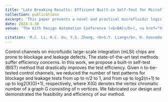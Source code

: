 ```yaml
---
title: "Late Breaking Results: Efficient Built-in Self-Test for Microfluidic Large-Scale Integration (mLSI)"
collection: publications
excerpt: 'This paper presents a novel and practical microfluidic logic gate. Based on the logic gate design, this paper proposes a powerful multiplexer that can address at least 100% more channels with the same control resources, comparing to existing multiplexer designs.'
date: 2024-3-30
venue: 'The 61th Design Automation Conference (<b>DAC</b>), <a href="https://www.dac.com/proceedings61">Paper</a>'

citation: 'M.C. Li, H.C. Gu, Y.S. Zhang, <b>S.Y. Liang</b>, H. Gasvoda, R. Altay, I. Araci, T.-M. Tseng, T.-Y. Ho and U. Schlichtmann, "Late Breaking Results: Efficient Built-in Self-Test for Microfluidic Large-Scale Integration (mLSI)," The 61th Design Automation Conference (<b>DAC</b>), 2024.'
---
```


Control channels on microfluidic large-scale integration (mLSI) chips are prone to blockage and leakage defects. The state-of-the-art test methods suffer efficiency concerns. In this work, we propose a built-in self-test (BIST) method that drastically improves the test efficiency. Given n to-be-tested control channels, we reduced the number of test patterns for blockage and leakage tests from up to n/2 to 1, and from up to log2(n+1) to up to log2(X(G)+1), respectively, where X(G) denotes the vertex chromatic number of a graph G consisting of n vertices. We fabricated our design and demonstrated the feasibility and efficiency of our method.
